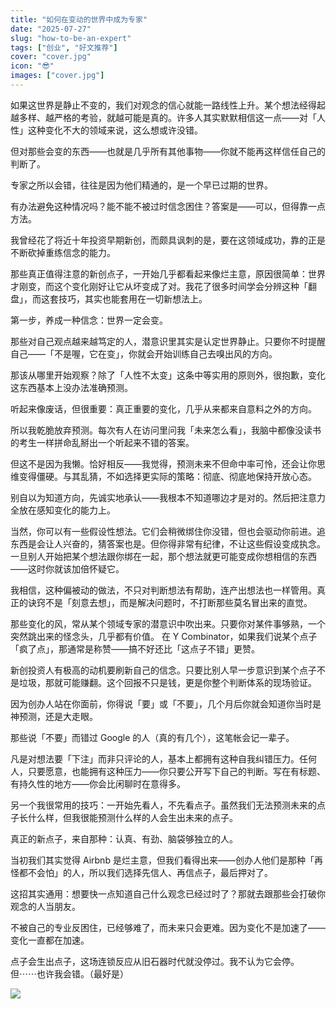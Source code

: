 ```yaml
---
title: "如何在变动的世界中成为专家"
date: "2025-07-27"
slug: "how-to-be-an-expert"
tags: ["创业", "好文推荐"]
cover: "cover.jpg"
icon: "😎"
images: ["cover.jpg"]
---
```

如果这世界是静止不变的，我们对观念的信心就能一路线性上升。某个想法经得起越多样、越严格的考验，就越可能是真的。许多人其实默默相信这一点——对「人性」这种变化不大的领域来说，这么想或许没错。



但对那些会变的东西——也就是几乎所有其他事物——你就不能再这样信任自己的判断了。



专家之所以会错，往往是因为他们精通的，是一个早已过期的世界。



有办法避免这种情况吗？能不能不被过时信念困住？答案是——可以，但得靠一点方法。



我曾经花了将近十年投资早期新创，而颇具讽刺的是，要在这领域成功，靠的正是不断砍掉重练信念的能力。



那些真正值得注意的新创点子，一开始几乎都看起来像烂主意，原因很简单：世界才刚变，而这个变化刚好让它从坏变成了对。我花了很多时间学会分辨这种「翻盘」，而这套技巧，其实也能套用在一切新想法上。



第一步，养成一种信念：世界一定会变。



那些对自己观点越来越笃定的人，潜意识里其实是认定世界静止。只要你不时提醒自己——「不是喔，它在变」，你就会开始训练自己去嗅出风的方向。



那该从哪里开始观察？除了「人性不太变」这条中等实用的原则外，很抱歉，变化这东西基本上没办法准确预测。



听起来像废话，但很重要：真正重要的变化，几乎从来都来自意料之外的方向。



所以我乾脆放弃预测。每次有人在访问里问我「未来怎么看」，我脑中都像没读书的考生一样拼命乱掰出一个听起来不错的答案。



但这不是因为我懒。恰好相反——我觉得，预测未来不但命中率可怜，还会让你思维变得僵硬。与其乱猜，不如选择更实际的策略：彻底、彻底地保持开放心态。



别自以为知道方向，先诚实地承认——我根本不知道哪边才是对的。然后把注意力全放在感知变化的能力上。



当然，你可以有一些假设性想法。它们会稍微绑住你没错，但也会驱动你前进。追东西是会让人兴奋的，猜答案也是。但你得非常有纪律，不让这些假设变成执念。
一旦别人开始把某个想法跟你绑在一起，那个想法就更可能变成你想相信的东西——这时你就该加倍怀疑它。



我相信，这种偏被动的做法，不只对判断想法有帮助，连产出想法也一样管用。真正的诀窍不是「刻意去想」，而是解决问题时，不打断那些莫名冒出来的直觉。



那些变化的风，常从某个领域专家的潜意识中吹出来。只要你对某件事够熟，一个突然跳出来的怪念头，几乎都有价值。
在 Y Combinator，如果我们说某个点子「疯了点」，那通常是称赞——搞不好还比「这点子不错」更赞。



新创投资人有极高的动机要刷新自己的信念。只要比别人早一步意识到某个点子不是垃圾，那就可能赚翻。这个回报不只是钱，更是你整个判断体系的现场验证。



因为创办人站在你面前，你得说「要」或「不要」，几个月后你就会知道你当时是神预测，还是大走眼。



那些说「不要」而错过 Google 的人（真的有几个），这笔帐会记一辈子。



凡是对想法要「下注」而非只评论的人，基本上都拥有这种自我纠错压力。任何人，只要愿意，也能拥有这种压力——你只要公开写下自己的判断。写在有标题、有持久性的地方——你会比闲聊时在意得多。



另一个我很常用的技巧：一开始先看人，不先看点子。虽然我们无法预测未来的点子长什么样，但我很能预测什么样的人会生出未来的点子。



真正的新点子，来自那种：认真、有劲、脑袋够独立的人。



当初我们其实觉得 Airbnb 是烂主意，但我们看得出来——创办人他们是那种「再怪都不会怕」的人，所以我们选择先信人、再信点子，最后押对了。



这招其实通用：想要快一点知道自己什么观念已经过时了？那就去跟那些会打破你观念的人当朋友。



不被自己的专业反困住，已经够难了，而未来只会更难。因为变化不是加速了——变化一直都在加速。



点子会生出点子，这场连锁反应从旧石器时代就没停过。我不认为它会停。
但⋯⋯也许我会错。（最好是）




![](https://prod-files-secure.s3.us-west-2.amazonaws.com/112d0858-5090-4d34-a606-b75eb8d65fd2/46476355-9cf3-4e99-9b7a-3531bc426380/1000202064.png?X-Amz-Algorithm=AWS4-HMAC-SHA256&X-Amz-Content-Sha256=UNSIGNED-PAYLOAD&X-Amz-Credential=ASIAZI2LB4667AM5EHBP%2F20251025%2Fus-west-2%2Fs3%2Faws4_request&X-Amz-Date=20251025T072817Z&X-Amz-Expires=3600&X-Amz-Security-Token=IQoJb3JpZ2luX2VjELf%2F%2F%2F%2F%2F%2F%2F%2F%2F%2FwEaCXVzLXdlc3QtMiJIMEYCIQCToXSExVWQ3w7RgjtayGy4x7IyRv5CK7nsorC3TaNKdgIhAN6QfjrTqLibSVIJ3BjIVyTdif%2BkbyEO0yPYbUXKj943Kv8DCHAQABoMNjM3NDIzMTgzODA1Igyl8g3ke3syss5gjUUq3AOphPb1naUWrscennhV1k2FcDFtA0k4SC32hRi7y189OBXayV3VbG2qVLMo54sR%2FjuK0xJtS88cCWYjHFJM5KIgtLNyn2QEaKnoCndg09W2724hNaNduQz6AivKnOMa%2FmyU%2FFYjht230Y%2F8VplbMR73ZXvhrvVlXJa1do9aXmNuFyIy51rL4GsFgTVjR6E%2B3Gigr5bSM39EXN0Pt1kc%2FVEMLcCIzVJpEQBilRRI2zlnoXhep%2BOJMGEwaGtmMhHcfCAdUoM9K8TDw9oq5D%2FprtSQGS%2Bxp2T%2F%2FDPuHC%2B37vA%2BYadDPghQJ5LF11vH7DCS%2FkcMh%2FAHAIO6sm8bzTEJjGFhss9PxFDzht%2FQbz%2BWVShzbfrH5JW5%2BQu39%2FszRMCkY3jRPCRzDUO%2F69PoBN4wQsHYP9CB%2BQ%2F5Dk46q3tqLBm9WL8rCyHjvwjEaDWEyjex2Rkw09bJGa5FmPEOsoIZNX70bQMQQvvlQ8kM%2F94rDa6q4pKIABqEu5hA%2FfcLu6abWogNbp1qs7QOXBRvNWTo9TbE93P1jcVRiA17iiXepUk6Hd5MzRk6khuR%2BtXS%2FyYMB1Sp6qQvn0RZFy8Xb5E1WXYUShRWRF%2F%2B8J2NpwhVICMxj%2FDgxFDzlkygJpubLzCP6vHHBjqkAQEpL78E99OSJmPcHkgAy4CQ7IQw6ibMuzDAvs%2FTmSPVgCe8HmhEBcpJHbgN8%2BM0r%2F14ZrVGER3UwKl5xo5Gn4AJb5m7Gtafwl%2FMZagWsoo2pu3pJA20w0furqPRyq2T3pQ%2BBpbWul49tY8JvNfqOpSA%2BXh7hqCaLMO4f3GizFUGcCGfVyfo%2FPdpqjHPxRdwSWRjqhMSI7COmDMMkhQo2u4wSofi&X-Amz-Signature=c9eeb073cece6808013b5e38bc4496ef132b5c0f58f36e780a6cfc85cc554d6e&X-Amz-SignedHeaders=host&x-amz-checksum-mode=ENABLED&x-id=GetObject)

